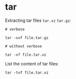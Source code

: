 # tar

Extracting tar files `tar.xz` `tar.gz`:
```shell
# verbose

tar -xvf file.tar.gz

# without verbose

tar -xf file.tar.xz
```

List the content of tar files:
```shell
tar -tvf file.tar.xz
```
